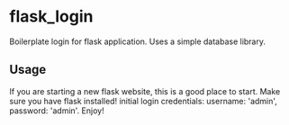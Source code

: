 # flask_login
Boilerplate login for flask application. Uses a simple database library.

## Usage
If you are starting a new flask website, this is a good place to start. Make sure you have flask installed!
initial login credentials: username: 'admin', password: 'admin'.
Enjoy!

